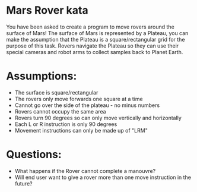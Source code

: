 
# Mars Rover kata

You have been asked to create a program to move rovers around the surface of Mars!
The surface of Mars is represented by a Plateau, you can make the assumption that the Plateau is a square/rectangular grid for the purpose of
this task.
Rovers navigate the Plateau so they can use their special cameras and robot arms to collect samples back to Planet Earth.

# Assumptions:
* The surface is square/rectangular
* The rovers only move forwards one square at a time
* Cannot go over the side of the plateau - no minus numbers
* Rovers cannot occupy the same area
* Rovers turn 90 degrees so can only move vertically and horizontally
* Each L or R instruction is only 90 degrees
* Movement instructions can only be made up of "LRM"


# Questions:
* What happens if the Rover cannot complete a manouvre? 
* Will end user want to give a rover more than one move instruction in the future?
